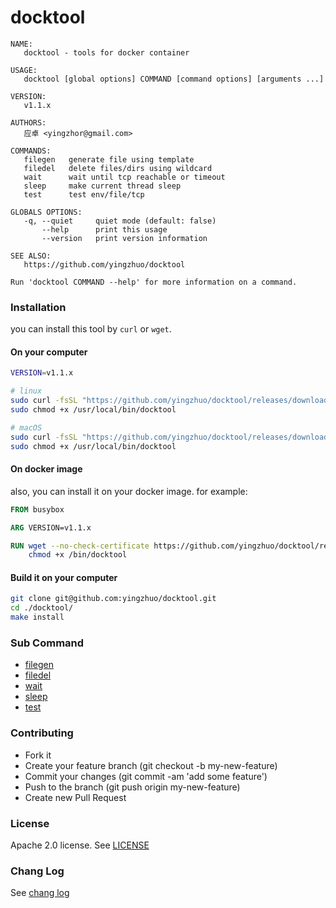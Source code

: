 # docktool

```
NAME:
   docktool - tools for docker container

USAGE:
   docktool [global options] COMMAND [command options] [arguments ...]

VERSION:
   v1.1.x

AUTHORS:
   应卓 <yingzhor@gmail.com>

COMMANDS:
   filegen   generate file using template
   filedel   delete files/dirs using wildcard
   wait      wait until tcp reachable or timeout
   sleep     make current thread sleep
   test      test env/file/tcp

GLOBALS OPTIONS:
   -q, --quiet     quiet mode (default: false)
       --help      print this usage
       --version   print version information

SEE ALSO:
   https://github.com/yingzhuo/docktool

Run 'docktool COMMAND --help' for more information on a command.

```

### Installation

you can install this tool by `curl` or `wget`.

#### On your computer

```bash
VERSION=v1.1.x

# linux
sudo curl -fsSL "https://github.com/yingzhuo/docktool/releases/download/$VERSION/docktool-linux-amd64-$VERSION" -o /usr/local/bin/docktool
sudo chmod +x /usr/local/bin/docktool

# macOS
sudo curl -fsSL "https://github.com/yingzhuo/docktool/releases/download/$VERSION/docktool-darwin-amd64-$VERSION" -o /usr/local/bin/docktool
sudo chmod +x /usr/local/bin/docktool
```

#### On docker image

also, you can install it on your docker image. for example:

```dockerfile
FROM busybox

ARG VERSION=v1.1.x

RUN wget --no-check-certificate https://github.com/yingzhuo/docktool/releases/download/$DOCKTOOL_VERSION/docktool-linux-amd64-$DOCKTOOL_VERSION -O /bin/docktool && \
    chmod +x /bin/docktool
```

#### Build it on your computer

```bash
git clone git@github.com:yingzhuo/docktool.git
cd ./docktool/
make install
```

### Sub Command

* [filegen](./.github/filegen.md)
* [filedel](./.github/filedel.md)
* [wait](./.github/wait.md)
* [sleep](./.github/sleep.md)
* [test](./.github/test.md)

### Contributing

* Fork it
* Create your feature branch (git checkout -b my-new-feature)
* Commit your changes (git commit -am 'add some feature')
* Push to the branch (git push origin my-new-feature)
* Create new Pull Request

### License

Apache 2.0 license. See [LICENSE](./LICENSE)

### Chang Log

See [chang log](./CHANGELOG.md)
